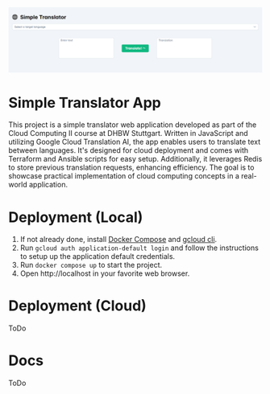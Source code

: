 ![Preview](./docs/preview.png)

# Simple Translator App

This project is a simple translator web application developed as part of the Cloud Computing II course at DHBW Stuttgart. Written in JavaScript and utilizing Google Cloud Translation AI, the app enables users to translate text between languages. It's designed for cloud deployment and comes with Terraform and Ansible scripts for easy setup. Additionally, it leverages Redis to store previous translation requests, enhancing efficiency. The goal is to showcase practical implementation of cloud computing concepts in a real-world application.

# Deployment (Local)

1. If not already done, install [Docker Compose](https://docs.docker.com/compose/install/) and [gcloud cli](https://cloud.google.com/sdk/docs/install).
2. Run `gcloud auth application-default login` and follow the instructions to setup up the application default credentials.
3. Run `docker compose up` to start the project.
4. Open http://localhost in your favorite web browser.

# Deployment (Cloud)

ToDo

# Docs

ToDo
